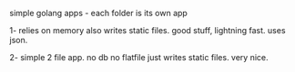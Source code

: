 simple golang apps - each folder is its own app

1- relies on memory also writes static files. good stuff, lightning fast. uses json. 

2- simple 2 file app. no db no flatfile just writes static files. very nice. 
